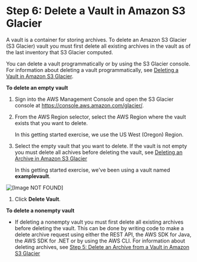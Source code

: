 # Step 6: Delete a Vault in Amazon S3 Glacier<a name="getting-started-delete-vault"></a>

A vault is a container for storing archives\. To delete an Amazon S3 Glacier \(S3 Glacier\) vault you must first delete all existing archives in the vault as of the last inventory that S3 Glacier computed\.

You can delete a vault programmatically or by using the S3 Glacier console\. For information about deleting a vault programmatically, see [Deleting a Vault in Amazon S3 Glacier](deleting-vaults.md)\.

**To delete an empty vault**

1. Sign into the AWS Management Console and open the S3 Glacier console at [https://console\.aws\.amazon\.com/glacier/](https://console.aws.amazon.com/glacier/)\.

1. From the AWS Region selector, select the AWS Region where the vault exists that you want to delete\.

   In this getting started exercise, we use the US West \(Oregon\) Region\.

1. Select the empty vault that you want to delete\. If the vault is not empty you must delete all achives before deleting the vault, see [Deleting an Archive in Amazon S3 Glacier](deleting-an-archive.md) 

   In this getting started exercise, we've been using a vault named **examplevault**\. 

      
![\[Image NOT FOUND\]](http://docs.aws.amazon.com/amazonglacier/latest/dev/images/glacier-create-vault-list.png)

1. Click **Delete Vault**\. 

**To delete a nonempty vault**
+ If deleting a nonempty vault you must first delete all existing archives before deleting the vault\. This can be done by writing code to make a delete archive request using either the REST API, the AWS SDK for Java, the AWS SDK for \.NET or by using the AWS CLI\. For information about deleting archives, see [Step 5: Delete an Archive from a Vault in Amazon S3 Glacier](getting-started-delete-archive.md) 